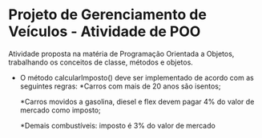 # Projeto de Gerenciamento de Veículos - Atividade de POO

Atividade proposta na matéria de Programação Orientada a Objetos, trabalhando os conceitos de classe, métodos e objetos.

* O método calcularImposto() deve ser implementado de acordo com as seguintes regras:
	*Carros com mais de 20 anos são isentos;
    
	*Carros movidos a gasolina, diesel e flex devem pagar 4% do valor de mercado como imposto;

	*Demais combustíveis: imposto é 3% do valor de mercado


